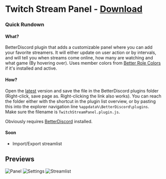 # Twitch Stream Panel - [Download](https://raw.githubusercontent.com/Orrielel/BetterDiscordAddons/master/Plugins/TwitchStreamPanel/TwitchStreamPanel.plugin.js)

### Quick Rundown

#### What?
BetterDiscord plugin that adds a customizable panel where you can add your favorite streamers. It will either update on user action or by intervals, and will tell you when streams come online, how many are watching and what game (By hovering over). Uses member colors from [Better Role Colors](https://github.com/rauenzi/BetterDiscordAddons/tree/master/Plugins/BetterRoleColors) if it's installed and active.

#### How?
Open the [latest](https://raw.githubusercontent.com/Orrielel/BetterDiscordAddons/master/Plugins/TwitchStreamPanel/TwitchStreamPanel.plugin.js) version and save the file in the BetterDiscord plugins folder (Right-click, save page as. Right-clicking the link also works). You can reach the folder either with the shortcut in the plugin list overview, or by pasting this into the explorer navigation line `%appdata%\BetterDiscord\plugins`. Make sure the filename is `TwitchStreamPanel.plugin.js`.

Obviously requires [BetterDiscord](https://github.com/jiiks/betterdiscordapp) installed.

#### Soon
* Import/Export streamlist

## Previews
![Panel](https://orrie.s-ul.eu/preview/I6zb9vzH)
![Settings](https://orrie.s-ul.eu/preview/Dy5qKRGO)
![Streamlist](https://orrie.s-ul.eu/preview/M2rpvG2i)
